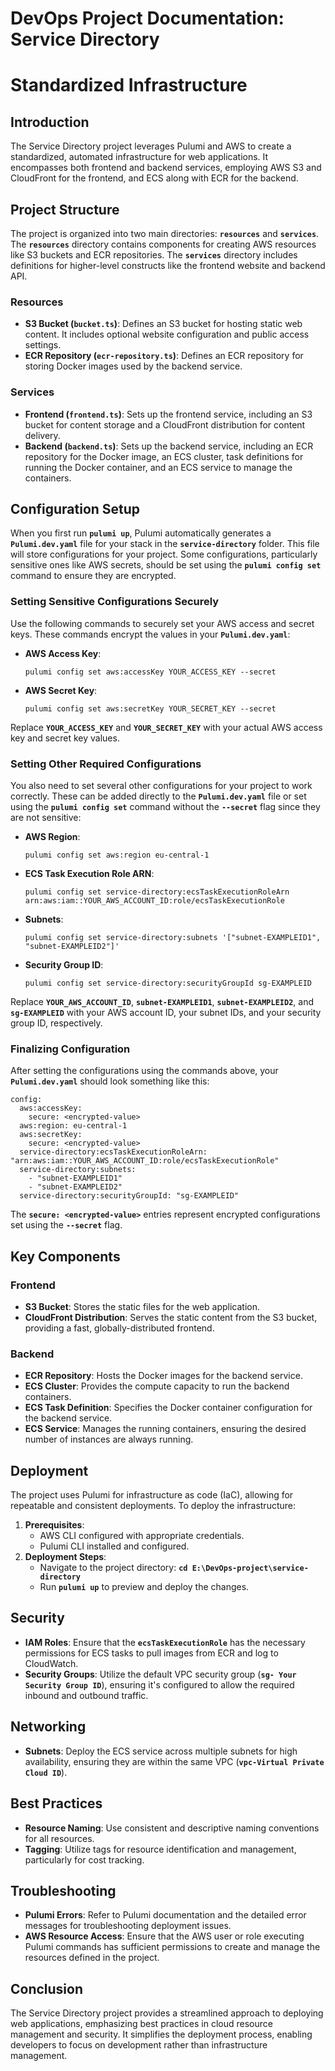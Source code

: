 # DevOps Project Documentation: Service Directory

# Standardized Infrastructure

## **Introduction**

The Service Directory project leverages Pulumi and AWS to create a standardized, automated infrastructure for web applications. It encompasses both frontend and backend services, employing AWS S3 and CloudFront for the frontend, and ECS along with ECR for the backend.


## **Project Structure**

The project is organized into two main directories: **`resources`** and **`services`**. The **`resources`** directory contains components for creating AWS resources like S3 buckets and ECR repositories. The **`services`** directory includes definitions for higher-level constructs like the frontend website and backend API.

### **Resources**

- **S3 Bucket (`bucket.ts`)**: Defines an S3 bucket for hosting static web content. It includes optional website configuration and public access settings.
- **ECR Repository (`ecr-repository.ts`)**: Defines an ECR repository for storing Docker images used by the backend service.

### **Services**

- **Frontend (`frontend.ts`)**: Sets up the frontend service, including an S3 bucket for content storage and a CloudFront distribution for content delivery.
- **Backend (`backend.ts`)**: Sets up the backend service, including an ECR repository for the Docker image, an ECS cluster, task definitions for running the Docker container, and an ECS service to manage the containers.

## **Configuration Setup**

When you first run **`pulumi up`**, Pulumi automatically generates a **`Pulumi.dev.yaml`** file for your stack in the **`service-directory`** folder. This file will store configurations for your project. Some configurations, particularly sensitive ones like AWS secrets, should be set using the **`pulumi config set`** command to ensure they are encrypted.

### **Setting Sensitive Configurations Securely**

Use the following commands to securely set your AWS access and secret keys. These commands encrypt the values in your **`Pulumi.dev.yaml`**:

- **AWS Access Key**:
    
    ```
    pulumi config set aws:accessKey YOUR_ACCESS_KEY --secret
    
    ```
    
- **AWS Secret Key**:
    
    ```
    pulumi config set aws:secretKey YOUR_SECRET_KEY --secret
    
    ```
    

Replace **`YOUR_ACCESS_KEY`** and **`YOUR_SECRET_KEY`** with your actual AWS access key and secret key values.

### **Setting Other Required Configurations**

You also need to set several other configurations for your project to work correctly. These can be added directly to the **`Pulumi.dev.yaml`** file or set using the **`pulumi config set`** command without the **`--secret`** flag since they are not sensitive:

- **AWS Region**:
    
    ```
    pulumi config set aws:region eu-central-1
    
    ```
    
- **ECS Task Execution Role ARN**:
    
    ```
    pulumi config set service-directory:ecsTaskExecutionRoleArn arn:aws:iam::YOUR_AWS_ACCOUNT_ID:role/ecsTaskExecutionRole
    
    ```
    
- **Subnets**:
    
    ```
    pulumi config set service-directory:subnets '["subnet-EXAMPLEID1", "subnet-EXAMPLEID2"]'
    
    ```
    
- **Security Group ID**:
    
    ```
    pulumi config set service-directory:securityGroupId sg-EXAMPLEID
    
    ```
    

Replace **`YOUR_AWS_ACCOUNT_ID`**, **`subnet-EXAMPLEID1`**, **`subnet-EXAMPLEID2`**, and **`sg-EXAMPLEID`** with your AWS account ID, your subnet IDs, and your security group ID, respectively.

### **Finalizing Configuration**

After setting the configurations using the commands above, your **`Pulumi.dev.yaml`** should look something like this:

```
config:
  aws:accessKey:
    secure: <encrypted-value>
  aws:region: eu-central-1
  aws:secretKey:
    secure: <encrypted-value>
  service-directory:ecsTaskExecutionRoleArn: "arn:aws:iam::YOUR_AWS_ACCOUNT_ID:role/ecsTaskExecutionRole"
  service-directory:subnets:
    - "subnet-EXAMPLEID1"
    - "subnet-EXAMPLEID2"
  service-directory:securityGroupId: "sg-EXAMPLEID"

```

The **`secure: <encrypted-value>`** entries represent encrypted configurations set using the **`--secret`** flag.

## **Key Components**

### **Frontend**

- **S3 Bucket**: Stores the static files for the web application.
- **CloudFront Distribution**: Serves the static content from the S3 bucket, providing a fast, globally-distributed frontend.

### **Backend**

- **ECR Repository**: Hosts the Docker images for the backend service.
- **ECS Cluster**: Provides the compute capacity to run the backend containers.
- **ECS Task Definition**: Specifies the Docker container configuration for the backend service.
- **ECS Service**: Manages the running containers, ensuring the desired number of instances are always running.

## **Deployment**

The project uses Pulumi for infrastructure as code (IaC), allowing for repeatable and consistent deployments. To deploy the infrastructure:

1. **Prerequisites**:
    - AWS CLI configured with appropriate credentials.
    - Pulumi CLI installed and configured.
2. **Deployment Steps**:
    - Navigate to the project directory: **`cd E:\DevOps-project\service-directory`**
    - Run **`pulumi up`** to preview and deploy the changes.

## **Security**

- **IAM Roles**: Ensure that the **`ecsTaskExecutionRole`** has the necessary permissions for ECS tasks to pull images from ECR and log to CloudWatch.
- **Security Groups**: Utilize the default VPC security group (**`sg- Your Security Group ID`**), ensuring it's configured to allow the required inbound and outbound traffic.

## **Networking**

- **Subnets**: Deploy the ECS service across multiple subnets for high availability, ensuring they are within the same VPC (**`vpc-Virtual Private Cloud ID`**).

## **Best Practices**

- **Resource Naming**: Use consistent and descriptive naming conventions for all resources.
- **Tagging**: Utilize tags for resource identification and management, particularly for cost tracking.

## **Troubleshooting**

- **Pulumi Errors**: Refer to Pulumi documentation and the detailed error messages for troubleshooting deployment issues.
- **AWS Resource Access**: Ensure that the AWS user or role executing Pulumi commands has sufficient permissions to create and manage the resources defined in the project.

## **Conclusion**

The Service Directory project provides a streamlined approach to deploying web applications, emphasizing best practices in cloud resource management and security. It simplifies the deployment process, enabling developers to focus on development rather than infrastructure management.